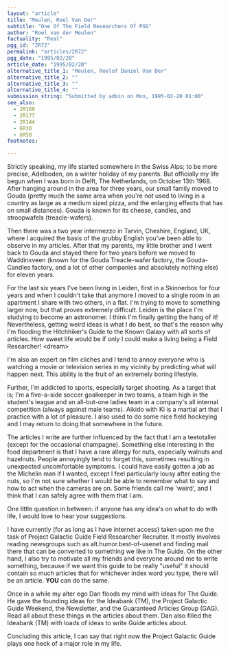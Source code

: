 ```yaml
---
layout: "article"
title: "Meulen, Roel Van Der"
subtitle: "One Of The Field Researchers Of PGG"
author: "Roel van der Meulen"
factuality: "Real"
pgg_id: "2R72"
permalink: "articles/2R72"
pgg_date: "1995/02/20"
article_date: "1995/02/20"
alternative_title_1: "Meulen, Roelof Daniel Van Der"
alternative_title_2: ""
alternative_title_3: ""
alternative_title_4: ""
submission_string: "Submitted by admin on Mon, 1995-02-20 01:00"
see_also:
  - 2R160
  - 2R177
  - 2R144
  - 6R30
  - 6R58
footnotes: 

---
```

<div>
<p>Strictly speaking, my life started somewhere in the Swiss Alps; to be more precise, Adelboden, on a winter holiday of my parents. But officially my life begun when I was born in Delft, The Netherlands, on October 13th 1968. After hanging around in the area for three years, our small family moved to Gouda (pretty much the same area when you're not used to living in a country as large as a medium sized pizza, and the enlarging effects that has on small distances). Gouda is known for its cheese, candles, and stroopwafels (treacle-wafers).</p>
<p>Then there was a two year intermezzo in Tarvin, Cheshire, England, UK, where I acquired the basis of the grubby English you've been able to observe in my articles. After that my parents, my little brother and I went back to Gouda and stayed there for two years before we moved to Waddinxveen (known for the Gouda Treacle-wafer factory, the Gouda-Candles factory, and a lot of other companies and absolutely nothing else) for eleven years.</p>
<p>For the last six years I've been living in Leiden, first in a Skinnerbox for four years and when I couldn't take that anymore I moved to a single room in an apartment I share with two others, in a flat. I'm trying to move to something larger now, but that proves extremely difficult. Leiden is the place I'm studying to become an astronomer. I think I'm finally getting the hang of it! Nevertheless, getting weird ideas is what I do best, so that's the reason why I'm flooding the Hitchhiker's Guide to the Known Galaxy with all sorts of articles. How sweet life would be if only I could make a living being a Field Researcher! &lt;dream&gt;</p>
<p>I'm also an expert on film cliches and I tend to annoy everyone who is watching a movie or television series in my vicinity by predicting what will happen next. This ability is the fruit of an extremely boring lifestyle.</p>
<p>Further, I'm addicted to sports, especially target shooting. As a target that is; I'm a five-a-side soccer goalkeeper in two teams, a team high in the student's league and an all-but-one ladies team in a company's all internal competition (always against male teams). Aikido with Ki is a martial art that I practice with a lot of pleasure. I also used to do some nice field hockeying and I may return to doing that somewhere in the future.</p>
<p>The articles I write are further influenced by the fact that I am a teetotaller (except for the occasional champagne). Something else interesting in the food department is that I have a rare allergy for nuts, especially walnuts and hazelnuts. People annoyingly tend to forget this, sometimes resulting in unexpected uncomfortable symptoms. I could have easily gotten a job as the Michelin man if I wanted, except I feel particularly lousy after eating the nuts, so I'm not sure whether I would be able to remember what to say and how to act when the cameras are on. Some friends call me 'weird', and I think that I can safely agree with them that I am.</p>
<p>One little question in between: if anyone has any idea's on what to do with life, I would love to hear your suggestions.</p>
<p>I have currently (for as long as I have internet access) taken upon me the task of Project Galactic Guide Field Researcher Recruiter. It mostly involves reading newsgroups such as alt.humor.best-of-usenet and finding mail there that can be converted to something we like in The Guide. On the other hand, I also try to motivate all my friends and everyone around me to write something, because if we want this guide to be really "useful" it should contain so much articles that for whichever index word you type, there will be an article. <strong>YOU</strong> can do the same.</p>
<p>Once in a while my alter ego Dan floods my mind with ideas for The Guide. He gave the founding ideas for the Ideabank (TM), the Project Galactic Guide Weekend, the Newsletter, and the Guaranteed Articles Group (GAG). Read all about these things in the articles about them. Dan also filled the Ideabank (TM) with loads of ideas to write Guide articles about.</p>
<p>Concluding this article, I can say that right now the Project Galactic Guide plays one heck of a major role in my life.</p>
</div>
